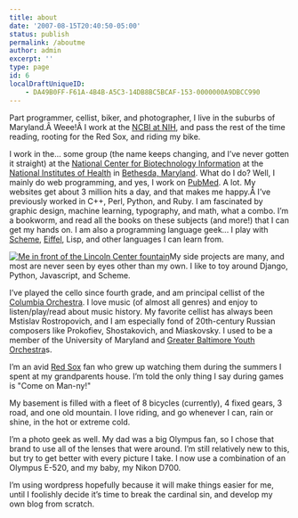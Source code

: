 ```yaml
---
title: about
date: '2007-08-15T20:40:50-05:00'
status: publish
permalink: /aboutme
author: admin
excerpt: ''
type: page
id: 6
localDraftUniqueID:
    - DA49B0FF-F61A-4B4B-A5C3-14DB8BC5BCAF-153-0000000A9DBCC990
---
```

Part programmer, cellist, biker, and photographer, I live in the suburbs of Maryland.Â Weee!Â I work at the [NCBI at NIH](http://www.ncbi.nlm.nih.gov "National Center for Biotechnology Information"), and pass the rest of the time reading, rooting for the Red Sox, and riding my bike.

I work in the... some group (the name keeps changing, and I’ve never gotten it straight) at the [National Center for Biotechnology Information](http://www.ncbi.nlm.nih.gov) at the [National Institutes of Health](http://www.nih.gov/ "National Institues of Health") in [Bethesda, Maryland](http://maps.google.com/maps?f=q&hl=en&geocode=&time=&date=&ttype=&q=Bethesda,+MD&ie=UTF8&z=12&iwloc=addr&om=0). What do I do? Well, I mainly do web programming, and yes, I work on [PubMed](http://pubmed.gov). A lot. My websites get about 3 million hits a day, and that makes me happy.Â I’ve previously worked in C++, Perl, Python, and Ruby. I am fascinated by graphic design, machine learning, typography, and math, what a combo. I’m a bookworm, and read all the books on these subjects (and more!) that I can get my hands on. I am also a programming language geek... I play with [Scheme](http://en.wikipedia.org/wiki/Scheme_(programming_language)), [Eiffel](http://en.wikipedia.org/wiki/Eiffel_%28programming_language%29), Lisp, and other languages I can learn from.

[![Me in front of the Lincoln Center fountain](http://farm3.static.flickr.com/2399/2109275877_a5f83c80a0_m.jpg)](http://www.flickr.com/photos/ed_welker/2109275877/ "Me in front of the Lincoln Center fountain by eddie.welker, on Flickr")My side projects are many, and most are never seen by eyes other than my own. I like to toy around Django, Python, Javascript, and Scheme.

I’ve played the cello since fourth grade, and am principal cellist of the [Columbia Orchestra](http://columbiaorchestra.org "The Columbia Orchestra"). I love music (of almost all genres) and enjoy to listen/play/read about music history. My favorite cellist has always been Mstislav Rostropovich, and I am especially fond of 20th-century Russian composers like Prokofiev, Shostakovich, and Miaskovsky. I used to be a member of the University of Maryland and [Greater Baltimore Youth Orchestra](http://gbyo.com "Greater Baltimore Youth Orchestra")s.

I’m an avid [Red Sox](http://boston.com/redsox/ "Boston Red Sox") fan who grew up watching them during the summers I spent at my grandparents house. I’m told the only thing I say during games is "Come on Man-ny!"

My basement is filled with a fleet of 8 bicycles (currently), 4 fixed gears, 3 road, and one old mountain. I love riding, and go whenever I can, rain or shine, in the hot or extreme cold.

I’m a photo geek as well. My dad was a big Olympus fan, so I chose that brand to use all of the lenses that were around. I’m still relatively new to this, but try to get better with every picture I take. I now use a combination of an Olympus E-520, and my baby, my Nikon D700.

I’m using wordpress hopefully because it will make things easier for me, until I foolishly decide it’s time to break the cardinal sin, and develop my own blog from scratch.